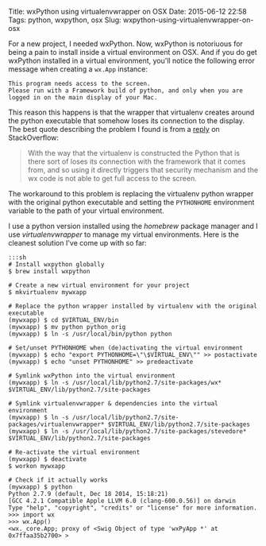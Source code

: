 Title: wxPython using virtualenvwrapper on OSX
Date: 2015-06-12 22:58
Tags: python, wxpython, osx
Slug: wxpython-using-virtualenvwrapper-on-osx

For a new project, I needed wxPython. Now, wxPython is notoriuous for being a pain to install inside a virtual environment on OSX. And if you do get wxPython installed in a virtual environment, you'll notice the following error message when creating a `wx.App` instance:

	This program needs access to the screen.
	Please run with a Framework build of python, and only when you are
	logged in on the main display of your Mac.

This reason this happens is that the wrapper that virtualenv creates around the python executable that somehow loses its connection to the display. The best quote describing the problem I found is from a [reply](http://stackoverflow.com/a/15754033) on StackOverflow:

>With the way that the virtualenv is constructed the Python that is there sort of loses its connection with the framework that it comes from, and so using it directly triggers that security mechanism and the wx code is not able to get full access to the screen.

The workaround to this problem is replacing the virtualenv python wrapper with the original python executable and setting the `PYTHONHOME` environment variable to the path of your virtual environment.

I use a python version installed using the *homebrew* package manager and I use *virtualenvwrapper* to manage my virtual environments. Here is the cleanest solution I've come up with so far:

```
:::sh
# Install wxpython globally
$ brew install wxpython

# Create a new virtual environment for your project
$ mkvirtualenv mywxapp

# Replace the python wrapper installed by virtualenv with the original executable
(mywxapp) $ cd $VIRTUAL_ENV/bin
(mywxapp) $ mv python python_orig
(mywxapp) $ ln -s /usr/local/bin/python python

# Set/unset PYTHONHOME when (de)activating the virtual environment
(mywxapp) $ echo "export PYTHONHOME=\"\$VIRTUAL_ENV\"" >> postactivate
(mywxapp) $ echo "unset PYTHONHOME" >> predeactivate

# Symlink wxPython into the virtual environment
(mywxapp) $ ln -s /usr/local/lib/python2.7/site-packages/wx* $VIRTUAL_ENV/lib/python2.7/site-packages

# Symlink virtualenvwrapper & dependencies into the virtual environment
(mywxapp) $ ln -s /usr/local/lib/python2.7/site-packages/virtualenvwrapper* $VIRTUAL_ENV/lib/python2.7/site-packages
(mywxapp) $ ln -s /usr/local/lib/python2.7/site-packages/stevedore* $VIRTUAL_ENV/lib/python2.7/site-packages

# Re-activate the virtual environment
(mywxapp) $ deactivate
$ workon mywxapp

# Check if it actually works
(mywxapp) $ python
Python 2.7.9 (default, Dec 18 2014, 15:18:21) 
[GCC 4.2.1 Compatible Apple LLVM 6.0 (clang-600.0.56)] on darwin
Type "help", "copyright", "credits" or "license" for more information.
>>> import wx
>>> wx.App()
<wx._core.App; proxy of <Swig Object of type 'wxPyApp *' at 0x7ffaa35b2700> >
```
